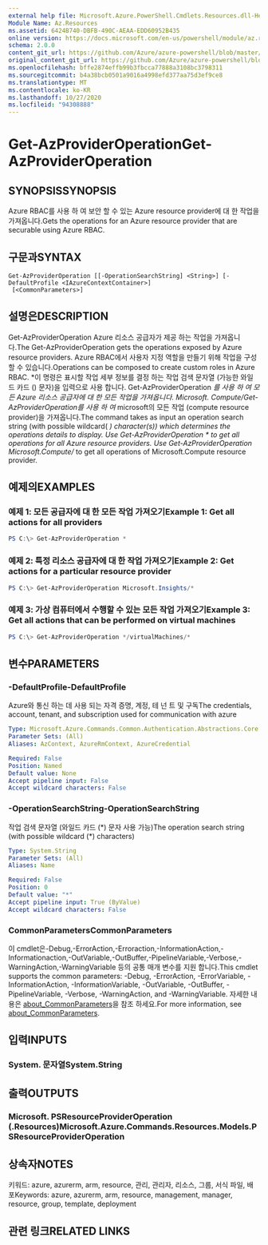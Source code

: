 ```yaml
---
external help file: Microsoft.Azure.PowerShell.Cmdlets.Resources.dll-Help.xml
Module Name: Az.Resources
ms.assetid: 6424B740-DBFB-490C-AEAA-EDD60952B435
online version: https://docs.microsoft.com/en-us/powershell/module/az.resources/get-azprovideroperation
schema: 2.0.0
content_git_url: https://github.com/Azure/azure-powershell/blob/master/src/Resources/Resources/help/Get-AzProviderOperation.md
original_content_git_url: https://github.com/Azure/azure-powershell/blob/master/src/Resources/Resources/help/Get-AzProviderOperation.md
ms.openlocfilehash: bffe2874effb99b3fbcca77888a3108bc3798311
ms.sourcegitcommit: b4a38bcb0501a9016a4998efd377aa75d3ef9ce8
ms.translationtype: MT
ms.contentlocale: ko-KR
ms.lasthandoff: 10/27/2020
ms.locfileid: "94308888"
---
```

# <span data-ttu-id="b5a14-101">Get-AzProviderOperation</span><span class="sxs-lookup"><span data-stu-id="b5a14-101">Get-AzProviderOperation</span></span>

## <span data-ttu-id="b5a14-102">SYNOPSIS</span><span class="sxs-lookup"><span data-stu-id="b5a14-102">SYNOPSIS</span></span>
<span data-ttu-id="b5a14-103">Azure RBAC를 사용 하 여 보안 할 수 있는 Azure resource provider에 대 한 작업을 가져옵니다.</span><span class="sxs-lookup"><span data-stu-id="b5a14-103">Gets the operations for an Azure resource provider that are securable using Azure RBAC.</span></span>

## <span data-ttu-id="b5a14-104">구문과</span><span class="sxs-lookup"><span data-stu-id="b5a14-104">SYNTAX</span></span>

```
Get-AzProviderOperation [[-OperationSearchString] <String>] [-DefaultProfile <IAzureContextContainer>]
 [<CommonParameters>]
```

## <span data-ttu-id="b5a14-105">설명은</span><span class="sxs-lookup"><span data-stu-id="b5a14-105">DESCRIPTION</span></span>
<span data-ttu-id="b5a14-106">Get-AzProviderOperation Azure 리소스 공급자가 제공 하는 작업을 가져옵니다.</span><span class="sxs-lookup"><span data-stu-id="b5a14-106">The Get-AzProviderOperation gets the operations exposed by Azure resource providers.</span></span>
<span data-ttu-id="b5a14-107">Azure RBAC에서 사용자 지정 역할을 만들기 위해 작업을 구성할 수 있습니다.</span><span class="sxs-lookup"><span data-stu-id="b5a14-107">Operations can be composed to create custom roles in Azure RBAC.</span></span>
<span data-ttu-id="b5a14-108">\*이 명령은 표시할 작업 세부 정보를 결정 하는 작업 검색 문자열 (가능한 와일드 카드 () 문자)을 입력으로 사용 합니다. Get-AzProviderOperation *를 사용 하 여 모든 Azure 리소스 공급자에 대 한 모든 작업을 가져옵니다. Microsoft. Compute/Get-AzProviderOperation를 사용 하 여* microsoft의 모든 작업 (compute resource provider)을 가져옵니다.</span><span class="sxs-lookup"><span data-stu-id="b5a14-108">The command takes as input an operation search string (with possible wildcard( *) character(s)) which determines the operations details to display. Use Get-AzProviderOperation \* to get all operations for all Azure resource providers. Use Get-AzProviderOperation Microsoft.Compute/* to get all operations of Microsoft.Compute resource provider.</span></span>

## <span data-ttu-id="b5a14-109">예제의</span><span class="sxs-lookup"><span data-stu-id="b5a14-109">EXAMPLES</span></span>

### <span data-ttu-id="b5a14-110">예제 1: 모든 공급자에 대 한 모든 작업 가져오기</span><span class="sxs-lookup"><span data-stu-id="b5a14-110">Example 1: Get all actions for all providers</span></span>
```powershell
PS C:\> Get-AzProviderOperation *
```

### <span data-ttu-id="b5a14-111">예제 2: 특정 리소스 공급자에 대 한 작업 가져오기</span><span class="sxs-lookup"><span data-stu-id="b5a14-111">Example 2: Get actions for a particular resource provider</span></span>
```powershell
PS C:\> Get-AzProviderOperation Microsoft.Insights/*
```

### <span data-ttu-id="b5a14-112">예제 3: 가상 컴퓨터에서 수행할 수 있는 모든 작업 가져오기</span><span class="sxs-lookup"><span data-stu-id="b5a14-112">Example 3: Get all actions that can be performed on virtual machines</span></span>
```powershell
PS C:\> Get-AzProviderOperation */virtualMachines/*
```

## <span data-ttu-id="b5a14-113">변수</span><span class="sxs-lookup"><span data-stu-id="b5a14-113">PARAMETERS</span></span>

### <span data-ttu-id="b5a14-114">-DefaultProfile</span><span class="sxs-lookup"><span data-stu-id="b5a14-114">-DefaultProfile</span></span>
<span data-ttu-id="b5a14-115">Azure와 통신 하는 데 사용 되는 자격 증명, 계정, 테 넌 트 및 구독</span><span class="sxs-lookup"><span data-stu-id="b5a14-115">The credentials, account, tenant, and subscription used for communication with azure</span></span>

```yaml
Type: Microsoft.Azure.Commands.Common.Authentication.Abstractions.Core.IAzureContextContainer
Parameter Sets: (All)
Aliases: AzContext, AzureRmContext, AzureCredential

Required: False
Position: Named
Default value: None
Accept pipeline input: False
Accept wildcard characters: False
```

### <span data-ttu-id="b5a14-116">-OperationSearchString</span><span class="sxs-lookup"><span data-stu-id="b5a14-116">-OperationSearchString</span></span>
<span data-ttu-id="b5a14-117">작업 검색 문자열 (와일드 카드 (\*) 문자 사용 가능)</span><span class="sxs-lookup"><span data-stu-id="b5a14-117">The operation search string (with possible wildcard (\*) characters)</span></span>

```yaml
Type: System.String
Parameter Sets: (All)
Aliases: Name

Required: False
Position: 0
Default value: "*"
Accept pipeline input: True (ByValue)
Accept wildcard characters: False
```

### <span data-ttu-id="b5a14-118">CommonParameters</span><span class="sxs-lookup"><span data-stu-id="b5a14-118">CommonParameters</span></span>
<span data-ttu-id="b5a14-119">이 cmdlet은-Debug,-ErrorAction,-Erroraction,-InformationAction,-Informationaction,-OutVariable,-OutBuffer,-PipelineVariable,-Verbose,-WarningAction,-WarningVariable 등의 공통 매개 변수를 지원 합니다.</span><span class="sxs-lookup"><span data-stu-id="b5a14-119">This cmdlet supports the common parameters: -Debug, -ErrorAction, -ErrorVariable, -InformationAction, -InformationVariable, -OutVariable, -OutBuffer, -PipelineVariable, -Verbose, -WarningAction, and -WarningVariable.</span></span> <span data-ttu-id="b5a14-120">자세한 내용은 [about_CommonParameters](http://go.microsoft.com/fwlink/?LinkID=113216)을 참조 하세요.</span><span class="sxs-lookup"><span data-stu-id="b5a14-120">For more information, see [about_CommonParameters](http://go.microsoft.com/fwlink/?LinkID=113216).</span></span>

## <span data-ttu-id="b5a14-121">입력</span><span class="sxs-lookup"><span data-stu-id="b5a14-121">INPUTS</span></span>

### <span data-ttu-id="b5a14-122">System. 문자열</span><span class="sxs-lookup"><span data-stu-id="b5a14-122">System.String</span></span>

## <span data-ttu-id="b5a14-123">출력</span><span class="sxs-lookup"><span data-stu-id="b5a14-123">OUTPUTS</span></span>

### <span data-ttu-id="b5a14-124">Microsoft. PSResourceProviderOperation (.Resources)</span><span class="sxs-lookup"><span data-stu-id="b5a14-124">Microsoft.Azure.Commands.Resources.Models.PSResourceProviderOperation</span></span>

## <span data-ttu-id="b5a14-125">상속자</span><span class="sxs-lookup"><span data-stu-id="b5a14-125">NOTES</span></span>
<span data-ttu-id="b5a14-126">키워드: azure, azurerm, arm, resource, 관리, 관리자, 리소스, 그룹, 서식 파일, 배포</span><span class="sxs-lookup"><span data-stu-id="b5a14-126">Keywords: azure, azurerm, arm, resource, management, manager, resource, group, template, deployment</span></span>

## <span data-ttu-id="b5a14-127">관련 링크</span><span class="sxs-lookup"><span data-stu-id="b5a14-127">RELATED LINKS</span></span>
